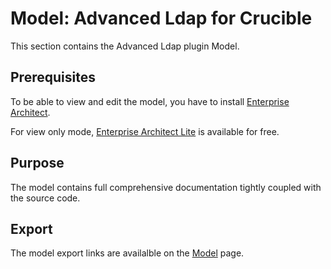 # Model: Advanced Ldap for Crucible
This section contains the Advanced Ldap plugin Model.

## Prerequisites
To be able to view and edit the model, you have to install [Enterprise Architect](http://www.sparxsystems.com/products/ea/index.html).

For view only mode, [Enterprise Architect Lite](http://www.sparxsystems.com/bin/EALite.exe) is available for free.

## Purpose
The model contains full comprehensive documentation tightly coupled with the source code.

## Export
The model export links are availalble on the [Model](https://github.com/dkoudela/advanced-ldap-for-crucible/wiki/Model)  page.
